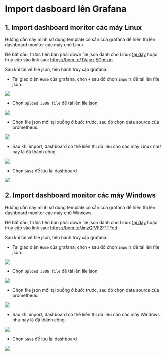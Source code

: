 # Import dasboard lên Grafana

## 1. Import dashboard monitor các máy Linux

Hướng dẫn này mình sử dụng template có sẵn của grafana để hiển thị lên dashboard monitor các máy chủ Linux.

Để bắt đầu, trước tiên bạn phải down file json dành cho Linux [tại đây](./Exporter_Dashboard_Json/linux_node_exporter.json) hoặc truy cập vào link sau: https://bom.to/TVajyzjEGmizm

Sau khi tải về file json, tiến hành truy cập grafana. 

- Tại giao diện `Home` của grafana, chọn `+` sau đó chọn `import` để tải lên file json.

![](./images/import1.png)

- Chọn `Upload JSON file` để tải lên file json

![](./images/import2.png)

- Chọn file json mới tại xuống ở bước trước, sau đó chọn data source của prometheus:

![](./images/import3.png)

- Sau khi import, dashboard có thể hiển thị dữ liệu cho các máy Linux như này là đã thành công. 

![](./images/import4.png)

- Chọn `Save` để lưu lại dashboard

![](./images/import5.png)


## 2. Import dashboard monitor các máy Windows

Hướng dẫn này mình sử dụng template có sẵn của grafana để hiển thị lên dashboard monitor các máy chủ Windows.

Để bắt đầu, trước tiên bạn phải down file json dành cho Linux [tại đây](./Exporter_Dashboard_Json/windows_node_exporter.json) hoặc truy cập vào link sau: https://bom.to/JmzQfVF2F1TFqd

Sau khi tải về file json, tiến hành truy cập grafana. 

- Tại giao diện `Home` của grafana, chọn `+` sau đó chọn `import` để tải lên file json.

![](./images/import1.png)

- Chọn `Upload JSON file` để tải lên file json

![](./images/import2.png)

- Chọn file json mới tại xuống ở bước trước, sau đó chọn data source của prometheus:

![](./images/import6.png)

- Sau khi import, dashboard có thể hiển thị dữ liệu cho các máy Windows như này là đã thành công. 

![](./images/import7.png)

- Chọn `Save` để lưu lại dashboard

![](./images/import8.png)